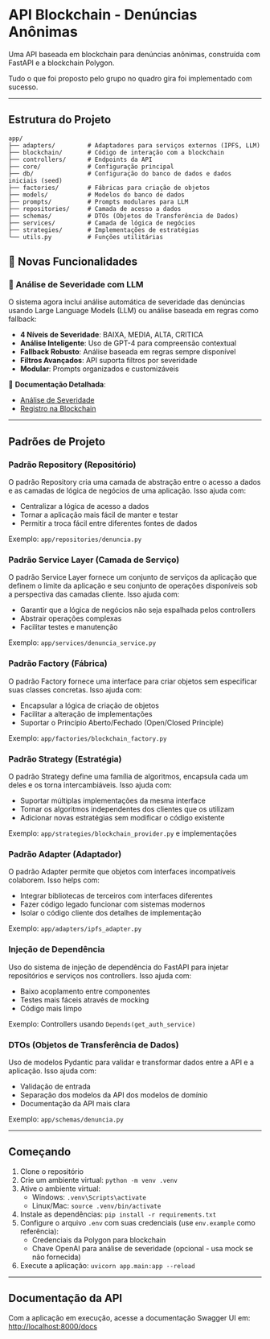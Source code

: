 # API Blockchain - Denúncias Anônimas

Uma API baseada em blockchain para denúncias anônimas, construída com FastAPI e a blockchain Polygon.

Tudo o que foi proposto pelo grupo no quadro gira foi implementado com sucesso.

-----

## Estrutura do Projeto

```
app/
├── adapters/         # Adaptadores para serviços externos (IPFS, LLM)
├── blockchain/       # Código de interação com a blockchain
├── controllers/      # Endpoints da API
├── core/             # Configuração principal
├── db/               # Configuração do banco de dados e dados iniciais (seed)
├── factories/        # Fábricas para criação de objetos
├── models/           # Modelos do banco de dados
├── prompts/          # Prompts modulares para LLM
├── repositories/     # Camada de acesso a dados
├── schemas/          # DTOs (Objetos de Transferência de Dados)
├── services/         # Camada de lógica de negócios
├── strategies/       # Implementações de estratégias
└── utils.py          # Funções utilitárias
```

## 🚀 Novas Funcionalidades

### 🎯 Análise de Severidade com LLM

O sistema agora inclui análise automática de severidade das denúncias usando Large Language Models (LLM) ou análise baseada em regras como fallback:

- **4 Níveis de Severidade**: BAIXA, MEDIA, ALTA, CRITICA
- **Análise Inteligente**: Uso de GPT-4 para compreensão contextual
- **Fallback Robusto**: Análise baseada em regras sempre disponível
- **Filtros Avançados**: API suporta filtros por severidade
- **Modular**: Prompts organizados e customizáveis

📖 **Documentação Detalhada**:

- [Análise de Severidade](docs/SEVERITY_ANALYSIS.md)
- [Registro na Blockchain](docs/BLOCKCHAIN_REGISTRATION.md)

-----

## Padrões de Projeto

### Padrão Repository (Repositório)

O padrão Repository cria uma camada de abstração entre o acesso a dados e as camadas de lógica de negócios de uma aplicação. Isso ajuda com:

- Centralizar a lógica de acesso a dados
- Tornar a aplicação mais fácil de manter e testar
- Permitir a troca fácil entre diferentes fontes de dados

Exemplo: `app/repositories/denuncia.py`

### Padrão Service Layer (Camada de Serviço)

O padrão Service Layer fornece um conjunto de serviços da aplicação que definem o limite da aplicação e seu conjunto de operações disponíveis sob a perspectiva das camadas cliente. Isso ajuda com:

- Garantir que a lógica de negócios não seja espalhada pelos controllers
- Abstrair operações complexas
- Facilitar testes e manutenção

Exemplo: `app/services/denuncia_service.py`

### Padrão Factory (Fábrica)

O padrão Factory fornece uma interface para criar objetos sem especificar suas classes concretas. Isso ajuda com:

- Encapsular a lógica de criação de objetos
- Facilitar a alteração de implementações
- Suportar o Princípio Aberto/Fechado (Open/Closed Principle)

Exemplo: `app/factories/blockchain_factory.py`

### Padrão Strategy (Estratégia)

O padrão Strategy define uma família de algoritmos, encapsula cada um deles e os torna intercambiáveis. Isso ajuda com:

- Suportar múltiplas implementações da mesma interface
- Tornar os algoritmos independentes dos clientes que os utilizam
- Adicionar novas estratégias sem modificar o código existente

Exemplo: `app/strategies/blockchain_provider.py` e implementações

### Padrão Adapter (Adaptador)

O padrão Adapter permite que objetos com interfaces incompatíveis colaborem. Isso helps com:

- Integrar bibliotecas de terceiros com interfaces diferentes
- Fazer código legado funcionar com sistemas modernos
- Isolar o código cliente dos detalhes de implementação

Exemplo: `app/adapters/ipfs_adapter.py`

### Injeção de Dependência

Uso do sistema de injeção de dependência do FastAPI para injetar repositórios e serviços nos controllers. Isso ajuda com:

- Baixo acoplamento entre componentes
- Testes mais fáceis através de mocking
- Código mais limpo

Exemplo: Controllers usando `Depends(get_auth_service)`

### DTOs (Objetos de Transferência de Dados)

Uso de modelos Pydantic para validar e transformar dados entre a API e a aplicação. Isso ajuda com:

- Validação de entrada
- Separação dos modelos da API dos modelos de domínio
- Documentação da API mais clara

Exemplo: `app/schemas/denuncia.py`

-----

## Começando

1. Clone o repositório
2. Crie um ambiente virtual: `python -m venv .venv`
3. Ative o ambiente virtual:
      - Windows: `.venv\Scripts\activate`
      - Linux/Mac: `source .venv/bin/activate`
4. Instale as dependências: `pip install -r requirements.txt`
5. Configure o arquivo `.env` com suas credenciais (use `env.example` como referência):
   - Credenciais da Polygon para blockchain
   - Chave OpenAI para análise de severidade (opcional - usa mock se não fornecida)
6. Execute a aplicação: `uvicorn app.main:app --reload`

-----

## Documentação da API

Com a aplicação em execução, acesse a documentação Swagger UI em: [http://localhost:8000/docs](https://www.google.com/search?q=http://localhost:8000/docs)
